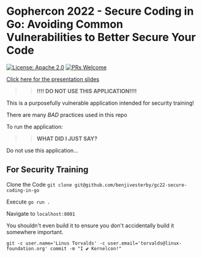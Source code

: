 # Gophercon 2022 - Secure Coding in Go: Avoiding Common Vulnerabilities to Better Secure Your Code

[![License: Apache 2.0](https://img.shields.io/badge/license-Apache-blue.svg)](https://opensource.org/licenses/Apache-2.0)
[![PRs Welcome](https://img.shields.io/badge/PRs-welcome-brightgreen.svg)](http://makeapullrequest.com)

[Click here for the presentation slides](https://docs.google.com/presentation/d/e/2PACX-1vTSrz8uHqdKJdeiyRzpvcqCiOXAVQZdy7tTPpOjrLZwcv6ApcjVa0IEnkSHOIK_sMWl7GI5lbl2_CUt/pub?start=false&loop=false&delayms=3000)

>>**!!!! DO NOT USE THIS APPLICATION!!!!**

This is a purposefully vulnerable application intended for security training!

There are many *BAD* practices used in this repo

To run the application:

>>**WHAT DID I JUST SAY?**

Do not use this application...

## For Security Training

Clone the Code `git clone git@github.com/benjivesterby/gc22-secure-coding-in-go`

Execute `go run .`

Navigate to `localhost:8081`

You shouldn't even build it to ensure you don't accidentally build it
somewhere important.

```
git -c user.name='Linus Torvalds' -c user.email='torvalds@linux-foundation.org' commit -m "I 💕 Kernelcon!" 
```
